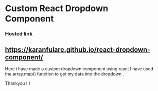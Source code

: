 # Custom React Dropdown Component 
### Hosted link 
## https://karanfulare.github.io/react-dropdown-component/

Here i have made a custom dropdown component using react 
I have used the array.map()  function to get my data into the dropdown . 

Thankyou !!! 
